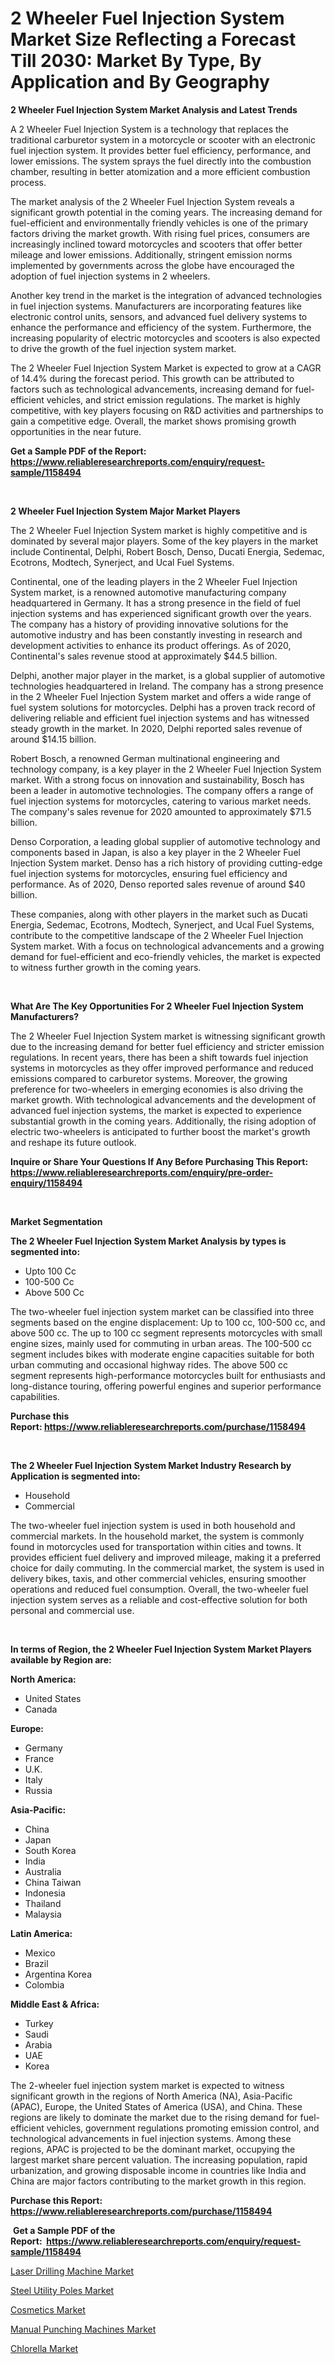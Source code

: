 <p><h1>2 Wheeler Fuel Injection System Market Size Reflecting a Forecast Till 2030: Market By Type, By Application and By Geography</h1></p><p><strong>2 Wheeler Fuel Injection System Market Analysis and Latest Trends</strong></p>
<p><p>A 2 Wheeler Fuel Injection System is a technology that replaces the traditional carburetor system in a motorcycle or scooter with an electronic fuel injection system. It provides better fuel efficiency, performance, and lower emissions. The system sprays the fuel directly into the combustion chamber, resulting in better atomization and a more efficient combustion process.</p><p>The market analysis of the 2 Wheeler Fuel Injection System reveals a significant growth potential in the coming years. The increasing demand for fuel-efficient and environmentally friendly vehicles is one of the primary factors driving the market growth. With rising fuel prices, consumers are increasingly inclined toward motorcycles and scooters that offer better mileage and lower emissions. Additionally, stringent emission norms implemented by governments across the globe have encouraged the adoption of fuel injection systems in 2 wheelers.</p><p>Another key trend in the market is the integration of advanced technologies in fuel injection systems. Manufacturers are incorporating features like electronic control units, sensors, and advanced fuel delivery systems to enhance the performance and efficiency of the system. Furthermore, the increasing popularity of electric motorcycles and scooters is also expected to drive the growth of the fuel injection system market.</p><p>The 2 Wheeler Fuel Injection System Market is expected to grow at a CAGR of 14.4% during the forecast period. This growth can be attributed to factors such as technological advancements, increasing demand for fuel-efficient vehicles, and strict emission regulations. The market is highly competitive, with key players focusing on R&D activities and partnerships to gain a competitive edge. Overall, the market shows promising growth opportunities in the near future.</p></p>
<p><strong>Get a Sample PDF of the Report:&nbsp; <a href="https://www.reliableresearchreports.com/enquiry/request-sample/1158494">https://www.reliableresearchreports.com/enquiry/request-sample/1158494</a></strong></p>
<p>&nbsp;</p>
<p><strong>2 Wheeler Fuel Injection System Major Market Players</strong></p>
<p><p>The 2 Wheeler Fuel Injection System market is highly competitive and is dominated by several major players. Some of the key players in the market include Continental, Delphi, Robert Bosch, Denso, Ducati Energia, Sedemac, Ecotrons, Modtech, Synerject, and Ucal Fuel Systems.</p><p>Continental, one of the leading players in the 2 Wheeler Fuel Injection System market, is a renowned automotive manufacturing company headquartered in Germany. It has a strong presence in the field of fuel injection systems and has experienced significant growth over the years. The company has a history of providing innovative solutions for the automotive industry and has been constantly investing in research and development activities to enhance its product offerings. As of 2020, Continental's sales revenue stood at approximately $44.5 billion.</p><p>Delphi, another major player in the market, is a global supplier of automotive technologies headquartered in Ireland. The company has a strong presence in the 2 Wheeler Fuel Injection System market and offers a wide range of fuel system solutions for motorcycles. Delphi has a proven track record of delivering reliable and efficient fuel injection systems and has witnessed steady growth in the market. In 2020, Delphi reported sales revenue of around $14.15 billion.</p><p>Robert Bosch, a renowned German multinational engineering and technology company, is a key player in the 2 Wheeler Fuel Injection System market. With a strong focus on innovation and sustainability, Bosch has been a leader in automotive technologies. The company offers a range of fuel injection systems for motorcycles, catering to various market needs. The company's sales revenue for 2020 amounted to approximately $71.5 billion.</p><p>Denso Corporation, a leading global supplier of automotive technology and components based in Japan, is also a key player in the 2 Wheeler Fuel Injection System market. Denso has a rich history of providing cutting-edge fuel injection systems for motorcycles, ensuring fuel efficiency and performance. As of 2020, Denso reported sales revenue of around $40 billion.</p><p>These companies, along with other players in the market such as Ducati Energia, Sedemac, Ecotrons, Modtech, Synerject, and Ucal Fuel Systems, contribute to the competitive landscape of the 2 Wheeler Fuel Injection System market. With a focus on technological advancements and a growing demand for fuel-efficient and eco-friendly vehicles, the market is expected to witness further growth in the coming years.</p></p>
<p>&nbsp;</p>
<p><strong>What Are The Key Opportunities For 2 Wheeler Fuel Injection System Manufacturers?</strong></p>
<p><p>The 2 Wheeler Fuel Injection System market is witnessing significant growth due to the increasing demand for better fuel efficiency and stricter emission regulations. In recent years, there has been a shift towards fuel injection systems in motorcycles as they offer improved performance and reduced emissions compared to carburetor systems. Moreover, the growing preference for two-wheelers in emerging economies is also driving the market growth. With technological advancements and the development of advanced fuel injection systems, the market is expected to experience substantial growth in the coming years. Additionally, the rising adoption of electric two-wheelers is anticipated to further boost the market's growth and reshape its future outlook.</p></p>
<p><strong>Inquire or Share Your Questions If Any Before Purchasing This Report: <a href="https://www.reliableresearchreports.com/enquiry/pre-order-enquiry/1158494">https://www.reliableresearchreports.com/enquiry/pre-order-enquiry/1158494</a></strong></p>
<p>&nbsp;</p>
<p><strong>Market Segmentation</strong></p>
<p><strong>The 2 Wheeler Fuel Injection System Market Analysis by types is segmented into:</strong></p>
<p><ul><li>Upto 100 Cc</li><li>100-500 Cc</li><li>Above 500 Cc</li></ul></p>
<p><p>The two-wheeler fuel injection system market can be classified into three segments based on the engine displacement: Up to 100 cc, 100-500 cc, and above 500 cc. The up to 100 cc segment represents motorcycles with small engine sizes, mainly used for commuting in urban areas. The 100-500 cc segment includes bikes with moderate engine capacities suitable for both urban commuting and occasional highway rides. The above 500 cc segment represents high-performance motorcycles built for enthusiasts and long-distance touring, offering powerful engines and superior performance capabilities.</p></p>
<p><strong>Purchase this Report:&nbsp;<a href="https://www.reliableresearchreports.com/purchase/1158494">https://www.reliableresearchreports.com/purchase/1158494</a></strong></p>
<p>&nbsp;</p>
<p><strong>The 2 Wheeler Fuel Injection System Market Industry Research by Application is segmented into:</strong></p>
<p><ul><li>Household</li><li>Commercial</li></ul></p>
<p><p>The two-wheeler fuel injection system is used in both household and commercial markets. In the household market, the system is commonly found in motorcycles used for transportation within cities and towns. It provides efficient fuel delivery and improved mileage, making it a preferred choice for daily commuting. In the commercial market, the system is used in delivery bikes, taxis, and other commercial vehicles, ensuring smoother operations and reduced fuel consumption. Overall, the two-wheeler fuel injection system serves as a reliable and cost-effective solution for both personal and commercial use.</p></p>
<p>&nbsp;</p>
<p><strong>In terms of Region, the 2 Wheeler Fuel Injection System Market Players available by Region are:</strong></p>
<p>
    <p> <strong> North America: </strong>
        <ul>
            <li>United States</li>
            <li>Canada</li>
        </ul>
        </p> 
    <p> <strong> Europe: </strong>
        <ul>
            <li>Germany</li>
            <li>France</li>
            <li>U.K.</li>
            <li>Italy</li>
            <li>Russia</li>
        </ul>
        </p> 
    <p> <strong> Asia-Pacific: </strong>
        <ul>
            <li>China</li>
            <li>Japan</li>
            <li>South Korea</li>
            <li>India</li>
            <li>Australia</li>
            <li>China Taiwan</li>
            <li>Indonesia</li>
            <li>Thailand</li>
            <li>Malaysia</li>
        </ul>
        </p> 
    <p> <strong> Latin America: </strong>
        <ul>
            <li>Mexico</li>
            <li>Brazil</li>
            <li>Argentina Korea</li>
            <li>Colombia</li>
        </ul>
        </p> 
    <p> <strong> Middle East & Africa: </strong>
        <ul>
            <li>Turkey</li>
            <li>Saudi</li>
            <li>Arabia</li>
            <li>UAE</li>
            <li>Korea</li>
        </ul>
    </p>
    </p>
<p><p>The 2-wheeler fuel injection system market is expected to witness significant growth in the regions of North America (NA), Asia-Pacific (APAC), Europe, the United States of America (USA), and China. These regions are likely to dominate the market due to the rising demand for fuel-efficient vehicles, government regulations promoting emission control, and technological advancements in fuel injection systems. Among these regions, APAC is projected to be the dominant market, occupying the largest market share percent valuation. The increasing population, rapid urbanization, and growing disposable income in countries like India and China are major factors contributing to the market growth in this region.</p></p>
<p><strong>Purchase this Report: <a href="https://www.reliableresearchreports.com/purchase/1158494">https://www.reliableresearchreports.com/purchase/1158494</a></strong></p>
<p>&nbsp;<strong>Get a Sample PDF of the Report:&nbsp;&nbsp;<a href="https://www.reliableresearchreports.com/enquiry/request-sample/1158494">https://www.reliableresearchreports.com/enquiry/request-sample/1158494</a></strong></p>
<p><strong></strong></p>
<p><p><a href="https://medium.com/@moribenton733320/laser-drilling-machine-market-size-growth-forecast-2023-2030-762ee8e7cead">Laser Drilling Machine Market</a></p><p><a href="https://www.linkedin.com/pulse/steel-utility-poles-market-size-share-global-analysis-report-hanxe/">Steel Utility Poles Market</a></p><p><a href="https://www.linkedin.com/pulse/cosmetics-market-size-2023-2030-global-industrial-analysis-6aade/">Cosmetics Market</a></p><p><a href="https://medium.com/@jerez43343/manual-punching-machines-market-size-growth-forecast-2023-2030-de2f0afd6fba">Manual Punching Machines Market</a></p><p><a href="https://www.linkedin.com/pulse/chlorella-market-size-share-global-analysis-report-2023-e8qme/">Chlorella Market</a></p></p>